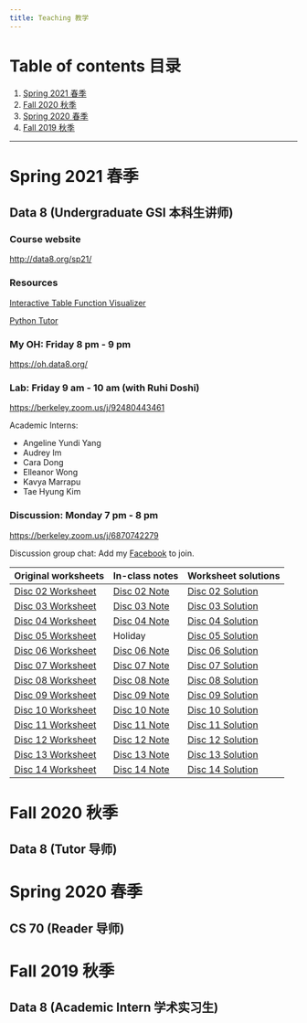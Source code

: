 ```yaml
---
title: Teaching 教学
---
```


# Table of contents 目录

1. [Spring 2021 春季](#spring-2021-春季)
2. [Fall 2020 秋季](#fall-2020-秋季)
3. [Spring 2020 春季](#spring-2020-春季)
4. [Fall 2019 秋季](#fall-2019-秋季)

***

# Spring 2021 春季

## Data 8 (Undergraduate GSI 本科生讲师)

### Course website
<http://data8.org/sp21/>

### Resources
[Interactive Table Function Visualizer](http://data8.org/interactive_table_functions/)

[Python Tutor](http://pythontutor.com/visualize.html#mode=edit)

### My OH: Friday 8 pm - 9 pm
<https://oh.data8.org/>

### Lab: Friday 9 am - 10 am (with Ruhi Doshi)

<https://berkeley.zoom.us/j/92480443461>

Academic Interns:
- Angeline Yundi Yang
- Audrey Im
- Cara Dong
- Elleanor Wong
- Kavya Marrapu
- Tae Hyung Kim

### Discussion: Monday 7 pm - 8 pm
<https://berkeley.zoom.us/j/6870742279>

Discussion group chat: Add my [Facebook](https://www.facebook.com/kinghan0730/) to join.

| Original worksheets | In-class notes | Worksheet solutions |
| --- | --- | --- |
| [Disc 02 Worksheet](https://docs.google.com/document/d/1V-8nZLu7T-R1l85WrD7nTcCardj6L7tnZkYmReuboDY/edit?usp=sharing) | [Disc 02 Note](https://docs.google.com/document/d/1eI0QKyKgN0d5uAHhXE4kHq07fY5PW7X-bbwba8tfUKw/edit?usp=sharing) | [Disc 02 Solution](https://docs.google.com/document/d/1c75_upPwh2Dy4wDBky8G_jeW4RYIrbp0Cwdw1zlYkgU/edit?usp=sharing) |
| [Disc 03 Worksheet](https://docs.google.com/document/d/102IL5n0VRsYPLaJWb9L5H87MQ46ZL6xK3TPpwzongfA/edit?usp=sharing) | [Disc 03 Note](https://docs.google.com/document/d/10BMUsTtit78IA_Qp1U09HwG77RR-ZFJD9BL4-A6W-QI/edit?usp=sharing) | [Disc 03 Solution](https://docs.google.com/document/d/1BtPlfjWIw0MF-ILh8exrxI7V52VEkPK5df3awebp280/edit?usp=sharing) |
| [Disc 04 Worksheet](https://docs.google.com/document/d/1sUDRoAy5mSPD2eXAAvf8gsJ8fKTAYz3BBJM57-ijDeY/edit?usp=sharing) | [Disc 04 Note](https://docs.google.com/document/d/1nNCJ1-mLi5l39irv16UMrlov9tSGOYVRnCveaT6HB6c/edit?usp=sharing) | [Disc 04 Solution](https://docs.google.com/document/d/1IIT7hUCAAwEPAd32lMLAymHUqMSxDMH7_DiWas2MCjM/edit?usp=sharing) |
| [Disc 05 Worksheet](https://docs.google.com/document/d/1GaNc4ezC7IFYSiyaiSv09S3fVukgEAd-4tQHUgOrTrU/edit?usp=sharing) | Holiday | [Disc 05 Solution](https://docs.google.com/document/d/18BP3bfqRvW6u9L0NxlsUBboFMjcTasty4uVdbOY_Kh0/edit?usp=sharing) |
| [Disc 06 Worksheet](https://docs.google.com/document/d/1tzBR9Hh79bwoOrvYg3nikGWkR5qudlPeeeWBwqph438/edit?usp=sharing) | [Disc 06 Note](https://docs.google.com/document/d/1a7uxVwTnkY8K7TgWE25GTBOHFkSN4YuPvBHUy_4KVB8/edit?usp=sharing) | [Disc 06 Solution](https://docs.google.com/document/d/1cUQtQG5rzSHnU-rtVpYO4QHN__MHYVbhrQqbtwQDONo/edit?usp=sharing) |
| [Disc 07 Worksheet](https://docs.google.com/document/d/1mJY9ryT0FH1OrAKP5sy0Vz6rSapb1z05JYHpCwvgzOw/edit?usp=sharing) | [Disc 07 Note](https://docs.google.com/document/d/1MRLQzJaY3rRz_hzrUUQ-jxLW7t_q1v41Q03rU3nPmsQ/edit?usp=sharing) | [Disc 07 Solution](https://docs.google.com/document/d/1g26FCQwj3pSYdLiHkTNAyn3Ew4SYrgLf8jQnuM4B41U/edit?usp=sharing) |
| [Disc 08 Worksheet](https://docs.google.com/document/d/1I-wD8OdFpWkosHBsl4ySIxuO_t-nOYkTynIXcxKtOYw/edit?usp=sharing) | [Disc 08 Note](https://docs.google.com/document/d/14AOCMeQRap2c_UUcyUnRf1mC-tjLHSVz5n0Ca6gW_Dk/edit?usp=sharing) | [Disc 08 Solution](https://docs.google.com/document/d/19ReOW8d7Klq9XFk0wLuM9SRW1GzGNYNdo5iE9wj1meQ/edit?usp=sharing) |
| [Disc 09 Worksheet](https://docs.google.com/document/d/1gfIjcyDu2ok_47J_w8NbshEcd0uKGdOJlDuafG5bhZQ/edit?usp=sharing) | [Disc 09 Note](https://docs.google.com/document/d/1icSAwBYAR7Mg-pTxqOz6refmzVhaUPwyL2zPtE4JlPY/edit?usp=sharing) | [Disc 09 Solution](https://docs.google.com/document/d/1FLgXU1BucYwW3INMwX9W7CTxNFJOjF86aVBl83cEwK0/edit?usp=sharing) |
| [Disc 10 Worksheet](https://docs.google.com/document/d/1n_RhtIGOMaO2y8bs9fGhH353bCk53kIQNjSbHk8H1ac/edit?usp=sharing) | [Disc 10 Note](https://docs.google.com/document/d/1_PeHn2Dsjh4rLD8JPv3kZSYYYyOi2IsUiO9mGHUZNe4/edit?usp=sharing) | [Disc 10 Solution](https://docs.google.com/document/d/1346dnjoBEuM1vrqUPzt_x8_2oRPhL4oAnPvqlzV7l3E/edit?usp=sharing) |
| [Disc 11 Worksheet](https://docs.google.com/document/d/1yc2IwI_6afUQshUQ9NUg4FXRVSPj2jk2kYF7KWYA3Pg/edit?usp=sharing) | [Disc 11 Note](https://docs.google.com/document/d/1eCRPvpuhS1aa3l6EN5dcWkNPFIoaBlNAF1uMexdH6yc/edit?usp=sharing) | [Disc 11 Solution](https://docs.google.com/document/d/1_e50dOGJEAo8ndbEV8FILeryVbBQVrVgkr4o2w7mbbo/edit?usp=sharing) |
| [Disc 12 Worksheet](https://docs.google.com/document/d/10qO4MOyh6bEMeKlNHC2eoXJ1W1Lh7Urmdd3OK_2IbAQ/edit?usp=sharing) | [Disc 12 Note](https://docs.google.com/document/d/1u-Wfh-TSoShYevOXVkZwzbO_vqNeZLMYIt6E9QFkWCQ/edit?usp=sharing) | [Disc 12 Solution](https://docs.google.com/document/d/14Rt0KG1NeRiXXqbRL-XLI17mBzfCbeLMd_mHMeV9_i8/edit?usp=sharing) |
| [Disc 13 Worksheet](https://docs.google.com/document/d/1h6mPcwBvnwW4X4vRWVBJnjxltRXHPhdy6sHytb8CpDQ/edit?usp=sharing) | [Disc 13 Note](https://docs.google.com/document/d/1HWQTam2J3axem_ft2WAoux_-g13qru0jL0MjfKwMoSo/edit?usp=sharing) | [Disc 13 Solution](https://docs.google.com/document/d/115Q6qdGYgtQnM5_u9J8c6fPTIPHtt24ctdOp-315sqY/edit?usp=sharing) |
| [Disc 14 Worksheet](https://docs.google.com/document/d/1U3uacqOCQLzX8j7T56shvtpJDU4jCPnHNnuz7b4gkrk/edit?usp=sharing) | [Disc 14 Note](https://docs.google.com/document/d/1uu6X-Gbj7WdYM9z-tJKMFkDyABPenO2xAMpOMjTpm8o/edit?usp=sharing) | [Disc 14 Solution](https://docs.google.com/document/d/1fQseDWEfloJFhXTdVes-BhNKjNkelkNyc3V1M90m_Xw/edit?usp=sharing) |

# Fall 2020 秋季

## Data 8 (Tutor 导师)

# Spring 2020 春季

## CS 70 (Reader 导师)

# Fall 2019 秋季

## Data 8 (Academic Intern 学术实习生)